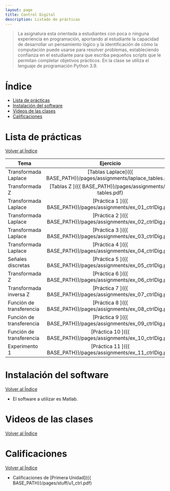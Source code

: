 ```yaml
---
layout: page
title: Control Digital
description: Listado de prácticas
---
```

> La asignatura esta orientada a estudiantes con poca o ninguna experiencia en programación, aportando al estudiante la capacidad de desarrollar un pensamiento lógico y la identificación de cómo la computación puede usarse para resolver problemas, estableciendo confianza en el estudiante para que escriba pequeños scripts que le permitan completar objetivos prácticos. En la clase se utiliza el lenguaje de programación Python 3.9.

# Índice
- [Lista de prácticas](#lista-de-prácticas)
- [Instalación del software](#instalación-del-software)
- [Videos de las clases](#videos-de-las-clases)
- [Calificaciones](#calificaciones)


# Lista de prácticas
[Volver al Índice](#índice)

|Tema                         |Ejercicio       |
|-----------------------------|:--------------:|
|Transformada Laplace         |[Tablas Laplace]({{ BASE_PATH}}/pages/assignments/laplace_tables.pdf)|
|Transformada Z               |[Tablas Z      ]({{ BASE_PATH}}/pages/assignments/z-tables.pdf)|
|Transformada Laplace         |[Práctica 1    ]({{ BASE_PATH}}/pages/assignments/ex_01_ctrlDig.pdf)|
|Transformada Laplace         |[Práctica 2    ]({{ BASE_PATH}}/pages/assignments/ex_02_ctrlDig.pdf)|
|Transformada Laplace         |[Práctica 3    ]({{ BASE_PATH}}/pages/assignments/ex_03_ctrlDig.pdf)|
|Transformada Laplace         |[Práctica 4    ]({{ BASE_PATH}}/pages/assignments/ex_04_ctrlDig.pdf)|
|Señales discretas            |[Práctica 5    ]({{ BASE_PATH}}/pages/assignments/ex_05_ctrlDig.pdf)|
|Transformada Z               |[Práctica 6    ]({{ BASE_PATH}}/pages/assignments/ex_06_ctrlDig.pdf)|
|Transformada inversa Z       |[Práctica 7    ]({{ BASE_PATH}}/pages/assignments/ex_07_ctrlDig.pdf)|
|Función de transferencia     |[Práctica 8    ]({{ BASE_PATH}}/pages/assignments/ex_08_ctrlDig.pdf)|
|Función de transferencia     |[Práctica 9    ]({{ BASE_PATH}}/pages/assignments/ex_09_ctrlDig.pdf)|
|Función de transferencia     |[Práctica 10   ]({{ BASE_PATH}}/pages/assignments/ex_10_ctrlDig.pdf)|
|Experimento 1                |[Práctica 11   ]({{ BASE_PATH}}/pages/assignments/ex_11_ctrlDig.pdf)|


# Instalación del software
[Volver al Índice](#índice)

- El software a utilizar es Matlab.

# Videos de las clases
[Volver al Índice](#índice)

# Calificaciones
[Volver al Índice](#índice)

- Calificaciones de [Primera Unidad]({{ BASE_PATH}}/pages/stuff/u1_ctrl.pdf)


<!-- Note: this is how to write a comment in HTML. Everything in here won't show up on your webpage.-->

<!--
To increase the size of the title, use fewer # in front of the paper title.
To decrease the size of the title, use more #. 
To remove the italics, remove the * before and after the description
To remove the underline from the title, remove the <u> tags (<u> and </u>)
-->
